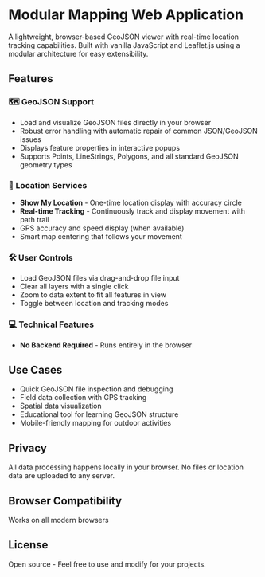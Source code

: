 # Modular Mapping Web Application

A lightweight, browser-based GeoJSON viewer with real-time location tracking capabilities. Built with vanilla JavaScript and Leaflet.js using a modular architecture for easy extensibility.

## Features

### 🗺️ GeoJSON Support
- Load and visualize GeoJSON files directly in your browser
- Robust error handling with automatic repair of common JSON/GeoJSON issues
- Displays feature properties in interactive popups
- Supports Points, LineStrings, Polygons, and all standard GeoJSON geometry types

### 📍 Location Services
- **Show My Location** - One-time location display with accuracy circle
- **Real-time Tracking** - Continuously track and display movement with path trail
- GPS accuracy and speed display (when available)
- Smart map centering that follows your movement

### 🛠️ User Controls
- Load GeoJSON files via drag-and-drop file input
- Clear all layers with a single click
- Zoom to data extent to fit all features in view
- Toggle between location and tracking modes

### 💻 Technical Features
- **No Backend Required** - Runs entirely in the browser

## Use Cases
- Quick GeoJSON file inspection and debugging
- Field data collection with GPS tracking
- Spatial data visualization
- Educational tool for learning GeoJSON structure
- Mobile-friendly mapping for outdoor activities

## Privacy
All data processing happens locally in your browser. No files or location data are uploaded to any server.

## Browser Compatibility
Works on all modern browsers

## License
Open source - Feel free to use and modify for your projects.
